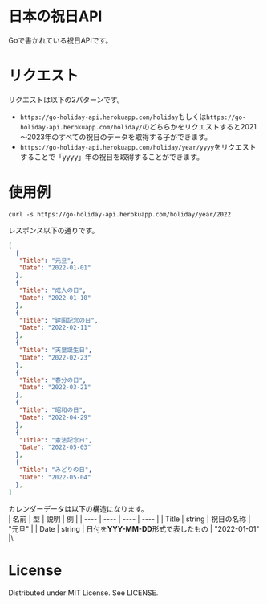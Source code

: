 # 日本の祝日API
Goで書かれている祝日APIです。   

# リクエスト
リクエストは以下の2パターンです。   
- `https://go-holiday-api.herokuapp.com/holiday`もしくは`https://go-holiday-api.herokuapp.com/holiday/`のどちらかをリクエストすると2021～2023年のすべての祝日のデータを取得する子ができます。
- `https://go-holiday-api.herokuapp.com/holiday/year/yyyy`をリクエストすることで「yyyy」年の祝日を取得することができます。

# 使用例
```curl
curl -s https://go-holiday-api.herokuapp.com/holiday/year/2022
```

レスポンス以下の通りです。

```json
[
  {
   "Title": "元旦",
   "Date": "2022-01-01"
  },
  {
   "Title": "成人の日",
   "Date": "2022-01-10"
  },
  {
   "Title": "建国記念の日",
   "Date": "2022-02-11"
  },
  {
   "Title": "天皇誕生日",
   "Date": "2022-02-23"
  },
  {
   "Title": "春分の日",
   "Date": "2022-03-21"
  },
  {
   "Title": "昭和の日",
   "Date": "2022-04-29"
  },
  {
   "Title": "憲法記念日",
   "Date": "2022-05-03"
  },
  {
   "Title": "みどりの日",
   "Date": "2022-05-04"
  },
]
```

カレンダーデータは以下の構造になります。   
| 名前 | 型 | 説明 | 例 |
| ---- | ---- | ---- | ---- |
| Title | string | 祝日の名称 | "元旦" |
| Date | string | 日付を**YYY-MM-DD**形式で表したもの | "2022-01-01" |\

# License
Distributed under MIT License. See LICENSE.
